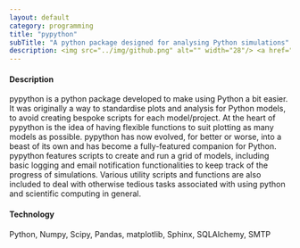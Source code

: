 ```yaml
---
layout: default
category: programming
title: "pypython"
subTitle: "A python package designed for analysing Python simulations"
description: <img src="../img/github.png" alt="" width="28"/> <a href="https://github.com/saultyevil/pypython">pypython</a>
---
```


#### Description

pypython is a python package developed to make using Python a bit easier. It was
originally a way to standardise plots and analysis for Python models, to
avoid creating bespoke scripts for each model/project. At the heart of pypython
is the idea of having flexible functions to suit plotting as many models as
possible. pypython has now evolved, for better or worse, into a beast of its own
and has become a fully-featured companion for Python. pypython features scripts
to create and run a grid of models, including basic logging and email
notification functionalities to keep track of the progress of simulations.
Various utility scripts and functions are also included to deal with otherwise
tedious tasks associated with using python and scientific computing in general.

#### Technology

Python, Numpy, Scipy, Pandas, matplotlib, Sphinx, SQLAlchemy, SMTP
